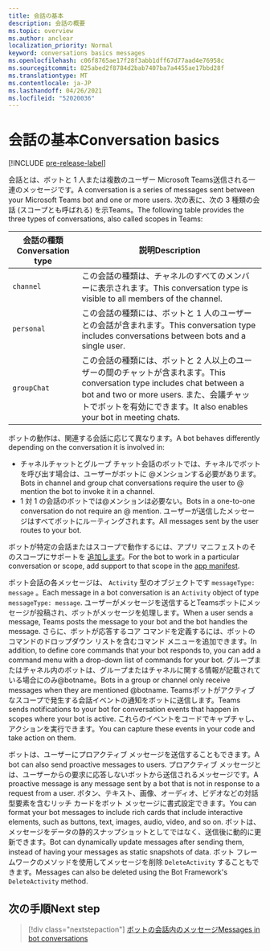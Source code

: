 ```yaml
---
title: 会話の基本
description: 会話の概要
ms.topic: overview
ms.author: anclear
localization_priority: Normal
keyword: conversations basics messages
ms.openlocfilehash: c06f8765ae17f28f3abb1dff67d77aad4e76958c
ms.sourcegitcommit: 825abed2f8784d2bab7407ba7a4455ae17bbd28f
ms.translationtype: MT
ms.contentlocale: ja-JP
ms.lasthandoff: 04/26/2021
ms.locfileid: "52020036"
---
```

# <a name="conversation-basics"></a><span data-ttu-id="04011-103">会話の基本</span><span class="sxs-lookup"><span data-stu-id="04011-103">Conversation basics</span></span>

[!INCLUDE [pre-release-label](~/includes/v4-to-v3-pointer-bots.md)]

<span data-ttu-id="04011-104">会話とは、ボットと 1 人または複数のユーザー Microsoft Teams送信される一連のメッセージです。</span><span class="sxs-lookup"><span data-stu-id="04011-104">A conversation is a series of messages sent between your Microsoft Teams bot and one or more users.</span></span> <span data-ttu-id="04011-105">次の表に、次の 3 種類の会話 (スコープとも呼ばれる) を示Teams。</span><span class="sxs-lookup"><span data-stu-id="04011-105">The following table provides the three types of conversations, also called scopes in Teams:</span></span>

| <span data-ttu-id="04011-106">会話の種類</span><span class="sxs-lookup"><span data-stu-id="04011-106">Conversation type</span></span> | <span data-ttu-id="04011-107">説明</span><span class="sxs-lookup"><span data-stu-id="04011-107">Description</span></span> |
| ------- | ----------- |
| `channel` | <span data-ttu-id="04011-108">この会話の種類は、チャネルのすべてのメンバーに表示されます。</span><span class="sxs-lookup"><span data-stu-id="04011-108">This conversation type is visible to all members of the channel.</span></span> |
| `personal` | <span data-ttu-id="04011-109">この会話の種類には、ボットと 1 人のユーザーとの会話が含まれます。</span><span class="sxs-lookup"><span data-stu-id="04011-109">This conversation type includes conversations between bots and a single user.</span></span> |
| `groupChat` | <span data-ttu-id="04011-110">この会話の種類には、ボットと 2 人以上のユーザーの間のチャットが含まれます。</span><span class="sxs-lookup"><span data-stu-id="04011-110">This conversation type includes chat between a bot and two or more users.</span></span> <span data-ttu-id="04011-111">また、会議チャットでボットを有効にできます。</span><span class="sxs-lookup"><span data-stu-id="04011-111">It also enables your bot in meeting chats.</span></span> |

<span data-ttu-id="04011-112">ボットの動作は、関連する会話に応じて異なります。</span><span class="sxs-lookup"><span data-stu-id="04011-112">A bot behaves differently depending on the conversation it is involved in:</span></span>

* <span data-ttu-id="04011-113">チャネルチャットとグループ チャット会話のボットでは、チャネルでボットを呼び出す場合は、ユーザーがボットに @メンションする必要があります。</span><span class="sxs-lookup"><span data-stu-id="04011-113">Bots in channel and group chat conversations require the user to @ mention the bot to invoke it in a channel.</span></span>
* <span data-ttu-id="04011-114">1 対 1 の会話のボットでは@メンションは必要ない。</span><span class="sxs-lookup"><span data-stu-id="04011-114">Bots in a one-to-one conversation do not require an @ mention.</span></span> <span data-ttu-id="04011-115">ユーザーが送信したメッセージはすべてボットにルーティングされます。</span><span class="sxs-lookup"><span data-stu-id="04011-115">All messages sent by the user routes to your bot.</span></span>

<span data-ttu-id="04011-116">ボットが特定の会話またはスコープで動作するには、アプリ マニフェストのそのスコープにサポートを [追加します](~/resources/schema/manifest-schema.md)。</span><span class="sxs-lookup"><span data-stu-id="04011-116">For the bot to work in a particular conversation or scope, add support to that scope in the [app manifest](~/resources/schema/manifest-schema.md).</span></span>

<span data-ttu-id="04011-117">ボット会話の各メッセージは、 `Activity` 型のオブジェクトです `messageType: message` 。</span><span class="sxs-lookup"><span data-stu-id="04011-117">Each message in a bot conversation is an `Activity` object of type `messageType: message`.</span></span> <span data-ttu-id="04011-118">ユーザーがメッセージを送信するとTeamsボットにメッセージが投稿され、ボットがメッセージを処理します。</span><span class="sxs-lookup"><span data-stu-id="04011-118">When a user sends a message, Teams posts the message to your bot and the bot handles the message.</span></span> <span data-ttu-id="04011-119">さらに、ボットが応答するコア コマンドを定義するには、ボットのコマンドのドロップダウン リストを含むコマンド メニューを追加できます。</span><span class="sxs-lookup"><span data-stu-id="04011-119">In addition, to define core commands that your bot responds to, you can add a command menu with a drop-down list of commands for your bot.</span></span> <span data-ttu-id="04011-120">グループまたはチャネル内のボットは、グループまたはチャネルに関する情報が記載されている場合にのみ@botname。</span><span class="sxs-lookup"><span data-stu-id="04011-120">Bots in a group or channel only receive messages when they are mentioned @botname.</span></span> <span data-ttu-id="04011-121">Teamsボットがアクティブなスコープで発生する会話イベントの通知をボットに送信します。</span><span class="sxs-lookup"><span data-stu-id="04011-121">Teams sends notifications to your bot for conversation events that happen in scopes where your bot is active.</span></span> <span data-ttu-id="04011-122">これらのイベントをコードでキャプチャし、アクションを実行できます。</span><span class="sxs-lookup"><span data-stu-id="04011-122">You can capture these events in your code and take action on them.</span></span> 

<span data-ttu-id="04011-123">ボットは、ユーザーにプロアクティブ メッセージを送信することもできます。</span><span class="sxs-lookup"><span data-stu-id="04011-123">A bot can also send proactive messages to users.</span></span> <span data-ttu-id="04011-124">プロアクティブ メッセージとは、ユーザーからの要求に応答しないボットから送信されるメッセージです。</span><span class="sxs-lookup"><span data-stu-id="04011-124">A proactive message is any message sent by a bot that is not in response to a request from a user.</span></span> <span data-ttu-id="04011-125">ボタン、テキスト、画像、オーディオ、ビデオなどの対話型要素を含むリッチ カードをボット メッセージに書式設定できます。</span><span class="sxs-lookup"><span data-stu-id="04011-125">You can format your bot messages to include rich cards that include interactive elements, such as buttons, text, images, audio, video, and so on.</span></span> <span data-ttu-id="04011-126">ボットは、メッセージをデータの静的スナップショットとしてではなく、送信後に動的に更新できます。</span><span class="sxs-lookup"><span data-stu-id="04011-126">Bot can dynamically update messages after sending them, instead of having your messages as static snapshots of data.</span></span> <span data-ttu-id="04011-127">ボット フレームワークのメソッドを使用してメッセージを削除 `DeleteActivity` することもできます。</span><span class="sxs-lookup"><span data-stu-id="04011-127">Messages can also be deleted using the Bot Framework's `DeleteActivity` method.</span></span>

## <a name="next-step"></a><span data-ttu-id="04011-128">次の手順</span><span class="sxs-lookup"><span data-stu-id="04011-128">Next step</span></span>

> [!div class="nextstepaction"]
> [<span data-ttu-id="04011-129">ボットの会話内のメッセージ</span><span class="sxs-lookup"><span data-stu-id="04011-129">Messages in bot conversations</span></span>](~/bots/how-to/conversations/conversation-messages.md)
